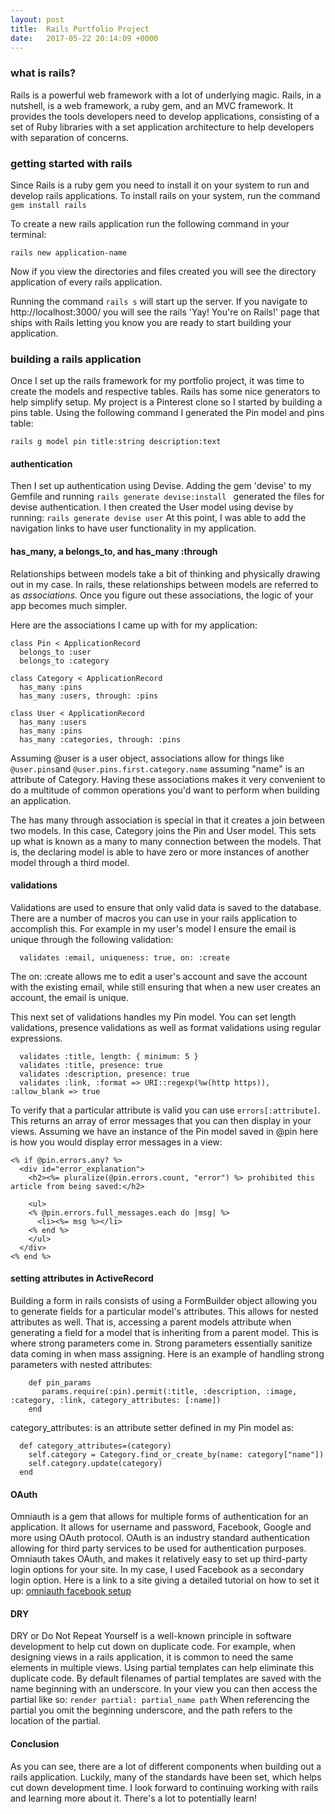 ```yaml
---
layout: post
title:  Rails Portfolio Project 
date:   2017-05-22 20:14:09 +0000
---
```



### what is rails? 

Rails is a powerful web framework with a lot of underlying magic. Rails, in a nutshell, is a web framework, a ruby gem, and an MVC framework. It provides the tools developers need to develop applications, consisting of a set of Ruby libraries with a set application architecture to help developers with separation of concerns. 

### getting started with rails 

Since Rails is a ruby gem you need to install it on your system to run and develop rails applications. To install rails on your system, run the command `gem install rails` 

To create a new rails application run the following command in your terminal: 

`rails new application-name`

Now if you view the directories and files created you will see the directory application of every rails application. 

Running the command `rails s` will start up the server. If you navigate to http://localhost:3000/ you will see the rails  'Yay! You're on Rails!' page that ships with Rails letting you know you are ready to start building your application. 

### building a rails application 

Once I set up the rails framework for my portfolio project, it was time to create the models and respective tables. Rails has some nice generators to help simplify setup. My project is a Pinterest clone so I started by building a pins table. Using the following command I generated the Pin model and pins table: 

`rails g model pin title:string description:text`

#### authentication 

Then I set up authentication using Devise. Adding the gem 'devise' to my Gemfile and running `rails generate devise:install
` generated the files for devise authentication. I then created the User model using devise by running: `rails generate devise user` At this point, I was able to add the navigation links to have user functionality in my application. 


#### has_many, a belongs_to, and has_many :through

Relationships between models take a bit of thinking and physically drawing out in my case. In rails, these relationships between models are referred to as *associations*. Once you figure out these associations, the logic of your app becomes much simpler. 

Here are the associations I came up with for my application: 

```
class Pin < ApplicationRecord
  belongs_to :user 
  belongs_to :category
```

```
class Category < ApplicationRecord
  has_many :pins 
  has_many :users, through: :pins 
```

```
class User < ApplicationRecord
  has_many :users
  has_many :pins 
  has_many :categories, through: :pins 
```

Assuming @user is a user object, associations allow for things like `@user.pins`and `@user.pins.first.category.name` assuming "name" is an attribute of Category. Having these associations makes it very convenient to do a multitude of common operations you'd want to perform when building an application. 

The has many through association is special in that it creates a join between two models. In this case, Category joins the Pin and User model. This sets up what is known as a many to many connection between the models. That is, the declaring model is able to have zero or more instances of another model through a third model. 

#### validations

Validations are used to ensure that only valid data is saved to the database. There are a number of macros you can use in your rails application to accomplish this. For example in my user's model I ensure the email is unique through the following validation: 

```
  validates :email, uniqueness: true, on: :create
```

The on: :create allows me to edit a user's account and save the account with the existing email, while still ensuring that when a new user creates an account, the email is unique. 

This next set of validations handles my Pin model. You can set length validations, presence validations as well as format validations using regular expressions. 

```
  validates :title, length: { minimum: 5 }
  validates :title, presence: true 
  validates :description, presence: true 
  validates :link, :format => URI::regexp(%w(http https)), :allow_blank => true
```

To verify that a particular attribute is valid you can use `errors[:attribute]`. This returns an array of error messages that you can then display in your views. Assuming we have an instance of the Pin model saved in @pin here is how you would display error messages in a view: 

```
<% if @pin.errors.any? %>
  <div id="error_explanation">
    <h2><%= pluralize(@pin.errors.count, "error") %> prohibited this article from being saved:</h2>
 
    <ul>
    <% @pin.errors.full_messages.each do |msg| %>
      <li><%= msg %></li>
    <% end %>
    </ul>
  </div>
<% end %>
```


#### setting attributes in ActiveRecord 

Building a form in rails consists of using a FormBuilder object allowing you to generate fields for a particular model's attributes.  This allows for nested attributes as well. That is, accessing a parent models attribute when generating a field for a model that is inheriting from a parent model. This is where strong parameters come in. Strong parameters essentially sanitize data coming in when mass assigning. Here is an example of handling strong parameters with nested attributes: 

```
    def pin_params
       params.require(:pin).permit(:title, :description, :image, :category, :link, category_attributes: [:name])
    end
```

category_attributes: is an attribute setter defined in my Pin model as: 

```
  def category_attributes=(category)
    self.category = Category.find_or_create_by(name: category["name"])
    self.category.update(category)
  end
```


#### OAuth

Omniauth is a gem that allows for multiple forms of authentication for an application. It allows for username and password, Facebook, Google and more using OAuth protocol. OAuth is an industry standard authentication allowing for third party services to be used for authentication purposes. Omniauth takes OAuth, and makes it relatively easy to set up third-party login options for your site. In my case, I used Facebook as a secondary login option. Here is a link to a site giving a detailed tutorial on how to set it up: [omniauth facebook setup](http://richonrails.com/articles/facebook-authentication-in-ruby-on-rails) 

#### DRY 

DRY or Do Not Repeat Yourself is a well-known principle in software development to help cut down on duplicate code. For example, when designing views in a rails application, it is common to need the same elements in multiple views. Using partial templates can help eliminate this duplicate code. By default filenames of partial templates are saved with the name beginning with an underscore. In your view you can then access the partial like so: `render partial: partial_name path` When referencing the partial you omit the beginning underscore, and the path refers to the location of the partial. 


#### Conclusion 

As you can see, there are a lot of different components when building out a rails application. Luckily, many of the standards have been set, which helps cut down development time. I look forward to continuing working with rails and learning more about it. There's a lot to potentially learn! 











            
            





